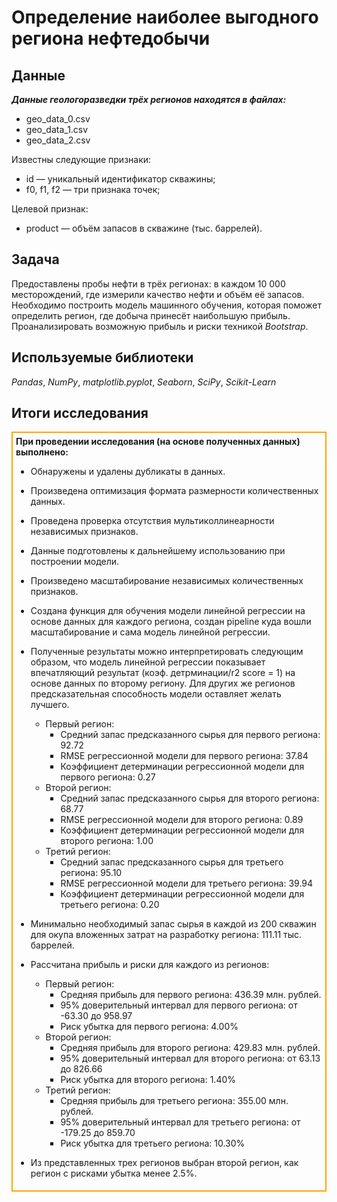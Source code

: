 # Определение наиболее выгодного региона нефтедобычи

## Данные

__*Данные геологоразведки трёх регионов находятся в файлах:*__
* geo_data_0.csv
* geo_data_1.csv
* geo_data_2.csv

Известны следующие признаки:
* id — уникальный идентификатор скважины;
* f0, f1, f2 — три признака точек;

Целевой признак:
* product — объём запасов в скважине (тыс. баррелей).

## Задача

Предоставлены пробы нефти в трёх регионах: в каждом 10 000 месторождений, где измерили качество нефти и объём её запасов. \
Необходимо построить модель машинного обучения, которая поможет определить регион, где добыча принесёт наибольшую прибыль. \
Проанализировать возможную прибыль и риски техникой *Bootstrap*.

## Используемые библиотеки
*Pandas*, *NumPy*, *matplotlib.pyplot*, *Seaborn*, *SciPy*, *Scikit-Learn*

## Итоги исследования
<div style="border:solid orange 2px; padding: 5px">

<div class="alert alert-info"> <b>При проведении исследования (на основе полученных данных) выполнено:</b></div>

- Обнаружены и удалены дубликаты в данных.
- Произведена оптимизация формата размерности количественных данных.
- Проведена проверка отсутствия мультиколлинеарности независимых признаков.
- Данные подготовлены к дальнейшему использованию при построении модели.
- Произведено масштабирование независимых количественных признаков.
- Создана функция для обучения модели линейной регрессии на основе данных для каждого региона, создан pipeline куда вошли масштабирование и сама модель линейной регрессии.
- Полученные результаты можно интерпретировать следующим образом, что модель линейной регрессии показывает впечатляющий результат (коэф. детрминации/r2 score = 1) на основе данных по второму региону. Для других же регионов предсказательная способность модели оставляет желать лучшего.
    - Первый регион:
        - Средний запас предсказанного сырья для первого региона: 92.72
        - RMSE регрессионной модели для первого региона: 37.84
        - Коэффициент детерминации регрессионной модели для первого региона: 0.27
    - Второй регион:
        - Средний запас предсказанного сырья для второго региона: 68.77
        - RMSE регрессионной модели для второго региона: 0.89
        - Коэффициент детерминации регрессионной модели для второго региона: 1.00
    - Третий регион:
        - Средний запас предсказанного сырья для третьего региона: 95.10
        - RMSE регрессионной модели для третьего региона: 39.94
        - Коэффициент детерминации регрессионной модели для третьего региона: 0.20

- Минимально необходимый запас сырья в каждой из 200 скважин для окупа вложенных затрат на разработку региона: 111.11 тыс. баррелей.
- Рассчитана прибыль и риски для каждого из регионов:
    - Первый регион:
        - Средняя прибыль для первого региона: 436.39 млн. рублей.
        - 95% доверительный интервал для первого региона: от -63.30 до 958.97
        - Риск убытка для первого региона: 4.00%
    - Второй регион:
        - Средняя прибыль для второго региона: 429.83 млн. рублей.
        - 95% доверительный интервал для второго региона: от 63.13 до 826.66
        - Риск убытка для второго региона: 1.40%
    - Третий регион:
        - Средняя прибыль для третьего региона: 355.00 млн. рублей.
        - 95% доверительный интервал для третьего региона: от -179.25 до 859.70
        - Риск убытка для третьего региона: 10.30%

- Из представленных трех регионов выбран второй регион, как регион с рисками убытка менее 2.5%.